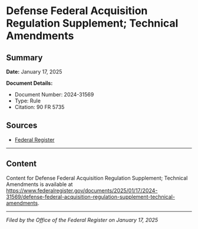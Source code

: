 # Defense Federal Acquisition Regulation Supplement; Technical Amendments

## Summary

**Date:** January 17, 2025

**Document Details:**
- Document Number: 2024-31569
- Type: Rule
- Citation: 90 FR 5735

## Sources
- [Federal Register](https://www.federalregister.gov/documents/2025/01/17/2024-31569/defense-federal-acquisition-regulation-supplement-technical-amendments)

---

## Content

Content for Defense Federal Acquisition Regulation Supplement; Technical Amendments is available at https://www.federalregister.gov/documents/2025/01/17/2024-31569/defense-federal-acquisition-regulation-supplement-technical-amendments.

---

*Filed by the Office of the Federal Register on January 17, 2025*
